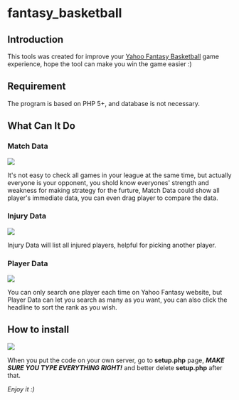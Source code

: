 fantasy_basketball
==================

## Introduction

This tools was created for improve your [Yahoo Fantasy Basketball](http://basketball.fantasysports.yahoo.com/) game experience, hope the tool can make you win the game easier :)

## Requirement

The program is based on PHP 5+, and database is not necessary.

## What Can It Do

### Match Data

![](https://lh3.googleusercontent.com/-2rcea21p9a0/VFB_YqaYRAI/AAAAAAABBDs/SXxd8hPQ9zw/w1142-h517-no/match_data.png)

It's not easy to check all games in your league at the same time, but actually everyone is your opponent, you shold know everyones' strength and weakness for making strategy for the furture, Match Data could show all player's immediate data, you can even drag player to compare the data.

### Injury Data

![](https://lh3.googleusercontent.com/-OmyiyH22ch0/VFB_YiCJznI/AAAAAAABBDw/6Qx0-IA7K8E/w1143-h755-no/injury_data.png)

Injury Data will list all injured players, helpful for picking another player.

### Player Data

![](https://lh4.googleusercontent.com/-BbQBvGs0MMg/VFB_YmbmdcI/AAAAAAABBDk/Ekum2IsauxM/w1143-h267-no/player_data.png)

You can only search one player each time on Yahoo Fantasy website, but Player Data can let you search as many as you want, you can also click the headline to sort the rank as you wish.

## How to install

![](https://lh4.googleusercontent.com/-vDGjv03D31Y/VFCCcapBo4I/AAAAAAABBEI/Zxs9oXbCvhE/w1143-h368-no/setup.png)

When you put the code on your own server, go to **setup.php** page, ***MAKE SURE YOU TYPE EVERYTHING RIGHT!*** and better delete **setup.php** after that.

*Enjoy it :)*
